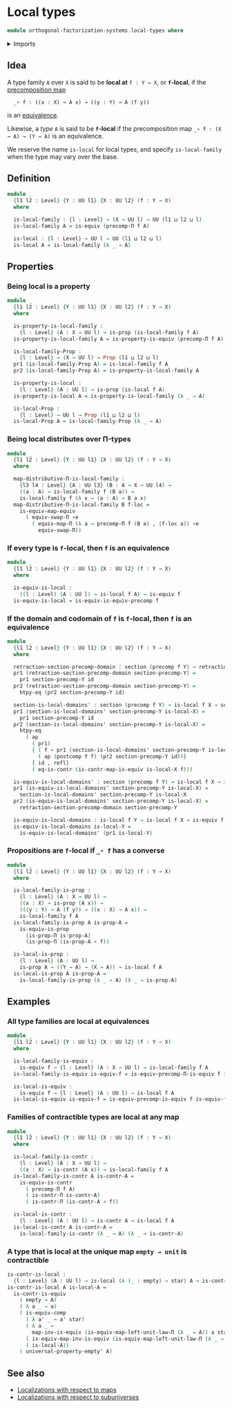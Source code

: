 # Local types

```agda
module orthogonal-factorization-systems.local-types where
```

<details><summary>Imports</summary>

```agda
open import foundation.action-on-identifications-functions
open import foundation.contractible-maps
open import foundation.contractible-types
open import foundation.dependent-pair-types
open import foundation.empty-types
open import foundation.equivalences
open import foundation.function-extensionality
open import foundation.function-types
open import foundation.functoriality-dependent-function-types
open import foundation.functoriality-dependent-pair-types
open import foundation.identity-types
open import foundation.propositions
open import foundation.retractions
open import foundation.sections
open import foundation.type-arithmetic-dependent-function-types
open import foundation.type-arithmetic-unit-type
open import foundation.unit-type
open import foundation.universal-property-empty-type
open import foundation.universe-levels

open import foundation-core.functoriality-function-types
```

</details>

## Idea

A type family `A` over `X` is said to be **local at** `f : Y → X`, or
**`f`-local**, if the [precomposition map](foundation-core.function-types.md)

```text
  _∘ f : ((x : X) → A x) → ((y : Y) → A (f y))
```

is an [equivalence](foundation-core.equivalences.md).

Likewise, a _type_ `A` is said to be **`f`-local** if the precomposition map
`_∘ f : (X → A) → (Y → A)` is an equivalence.

We reserve the name `is-local` for local types, and specify `is-local-family`
when the type may vary over the base.

## Definition

```agda
module _
  {l1 l2 : Level} {Y : UU l1} {X : UU l2} (f : Y → X)
  where

  is-local-family : {l : Level} → (X → UU l) → UU (l1 ⊔ l2 ⊔ l)
  is-local-family A = is-equiv (precomp-Π f A)

  is-local : {l : Level} → UU l → UU (l1 ⊔ l2 ⊔ l)
  is-local A = is-local-family (λ _ → A)
```

## Properties

### Being local is a property

```agda
module _
  {l1 l2 : Level} {Y : UU l1} {X : UU l2} (f : Y → X)
  where

  is-property-is-local-family :
    {l : Level} (A : X → UU l) → is-prop (is-local-family f A)
  is-property-is-local-family A = is-property-is-equiv (precomp-Π f A)

  is-local-family-Prop :
    {l : Level} → (X → UU l) → Prop (l1 ⊔ l2 ⊔ l)
  pr1 (is-local-family-Prop A) = is-local-family f A
  pr2 (is-local-family-Prop A) = is-property-is-local-family A

  is-property-is-local :
    {l : Level} (A : UU l) → is-prop (is-local f A)
  is-property-is-local A = is-property-is-local-family (λ _ → A)

  is-local-Prop :
    {l : Level} → UU l → Prop (l1 ⊔ l2 ⊔ l)
  is-local-Prop A = is-local-family-Prop (λ _ → A)
```

### Being local distributes over Π-types

```agda
module _
  {l1 l2 : Level} {Y : UU l1} {X : UU l2} (f : Y → X)
  where

  map-distributive-Π-is-local-family :
    {l3 l4 : Level} {A : UU l3} (B : A → X → UU l4) →
    ((a : A) → is-local-family f (B a)) →
    is-local-family f (λ x → (a : A) → B a x)
  map-distributive-Π-is-local-family B f-loc =
    is-equiv-map-equiv
      ( equiv-swap-Π ∘e
        ( equiv-map-Π (λ a → precomp-Π f (B a) , (f-loc a)) ∘e
          equiv-swap-Π))
```

### If every type is `f`-local, then `f` is an equivalence

```agda
module _
  {l1 l2 : Level} {Y : UU l1} {X : UU l2} (f : Y → X)
  where

  is-equiv-is-local :
    ((l : Level) (A : UU l) → is-local f A) → is-equiv f
  is-equiv-is-local = is-equiv-is-equiv-precomp f
```

### If the domain and codomain of `f` is `f`-local, then `f` is an equivalence

```agda
module _
  {l1 l2 : Level} {Y : UU l1} {X : UU l2} (f : Y → X)
  where

  retraction-section-precomp-domain : section (precomp f Y) → retraction f
  pr1 (retraction-section-precomp-domain section-precomp-Y) =
    pr1 section-precomp-Y id
  pr2 (retraction-section-precomp-domain section-precomp-Y) =
    htpy-eq (pr2 section-precomp-Y id)

  section-is-local-domains' : section (precomp f Y) → is-local f X → section f
  pr1 (section-is-local-domains' section-precomp-Y is-local-X) =
    pr1 section-precomp-Y id
  pr2 (section-is-local-domains' section-precomp-Y is-local-X) =
    htpy-eq
      ( ap
        ( pr1)
        { ( f ∘ pr1 (section-is-local-domains' section-precomp-Y is-local-X)) ,
          ( ap (postcomp Y f) (pr2 section-precomp-Y id))}
        { id , refl}
        ( eq-is-contr (is-contr-map-is-equiv is-local-X f)))

  is-equiv-is-local-domains' : section (precomp f Y) → is-local f X → is-equiv f
  pr1 (is-equiv-is-local-domains' section-precomp-Y is-local-X) =
    section-is-local-domains' section-precomp-Y is-local-X
  pr2 (is-equiv-is-local-domains' section-precomp-Y is-local-X) =
    retraction-section-precomp-domain section-precomp-Y

  is-equiv-is-local-domains : is-local f Y → is-local f X → is-equiv f
  is-equiv-is-local-domains is-local-Y =
    is-equiv-is-local-domains' (pr1 is-local-Y)
```

### Propositions are `f`-local if `_∘ f` has a converse

```agda
module _
  {l1 l2 : Level} {Y : UU l1} {X : UU l2} (f : Y → X)
  where

  is-local-family-is-prop :
    {l : Level} (A : X → UU l) →
    ((x : X) → is-prop (A x)) →
    (((y : Y) → A (f y)) → ((x : X) → A x)) →
    is-local-family f A
  is-local-family-is-prop A is-prop-A =
    is-equiv-is-prop
      (is-prop-Π is-prop-A)
      (is-prop-Π (is-prop-A ∘ f))

  is-local-is-prop :
    {l : Level} (A : UU l) →
    is-prop A → ((Y → A) → (X → A)) → is-local f A
  is-local-is-prop A is-prop-A =
    is-local-family-is-prop (λ _ → A) (λ _ → is-prop-A)
```

## Examples

### All type families are local at equivalences

```agda
module _
  {l1 l2 : Level} {Y : UU l1} {X : UU l2} (f : Y → X)
  where

  is-local-family-is-equiv :
    is-equiv f → {l : Level} (A : X → UU l) → is-local-family f A
  is-local-family-is-equiv is-equiv-f = is-equiv-precomp-Π-is-equiv f is-equiv-f

  is-local-is-equiv :
    is-equiv f → {l : Level} (A : UU l) → is-local f A
  is-local-is-equiv is-equiv-f = is-equiv-precomp-is-equiv f is-equiv-f
```

### Families of contractible types are local at any map

```agda
module _
  {l1 l2 : Level} {Y : UU l1} {X : UU l2} (f : Y → X)
  where

  is-local-family-is-contr :
    {l : Level} (A : X → UU l) →
    ((x : X) → is-contr (A x)) → is-local-family f A
  is-local-family-is-contr A is-contr-A =
    is-equiv-is-contr
      ( precomp-Π f A)
      ( is-contr-Π is-contr-A)
      ( is-contr-Π (is-contr-A ∘ f))

  is-local-is-contr :
    {l : Level} (A : UU l) → is-contr A → is-local f A
  is-local-is-contr A is-contr-A =
    is-local-family-is-contr (λ _ → A) (λ _ → is-contr-A)
```

### A type that is local at the unique map `empty → unit` is contractible

```agda
is-contr-is-local :
  {l : Level} (A : UU l) → is-local (λ (_ : empty) → star) A → is-contr A
is-contr-is-local A is-local-A =
  is-contr-is-equiv
    ( empty → A)
    ( λ a _ → a)
    ( is-equiv-comp
      ( λ a' _ → a' star)
      ( λ a _ →
        map-inv-is-equiv (is-equiv-map-left-unit-law-Π (λ _ → A)) a star)
      ( is-equiv-map-inv-is-equiv (is-equiv-map-left-unit-law-Π (λ _ → A)))
      ( is-local-A))
    ( universal-property-empty' A)
```

## See also

- [Localizations with respect to maps](orthogonal-factorization-systems.localizations-maps.md)
- [Localizations with respect to subuniverses](orthogonal-factorization-systems.localizations-subuniverses.md)
